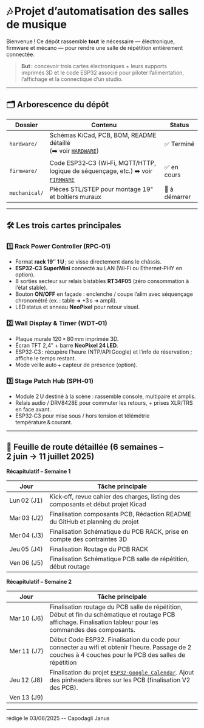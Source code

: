 # 🎶 Projet d’automatisation des salles de musique

Bienvenue ! Ce dépôt rassemble **tout** le nécessaire — électronique, firmware et mécano — pour rendre une salle de répétition entièrement connectée.

> **But :** concevoir trois cartes électroniques + leurs supports imprimés 3D et le code ESP32 associé pour piloter l’alimentation, l’affichage et la connectique d’un studio.

---

## 🗂️ Arborescence du dépôt

| Dossier       | Contenu                                                                                                    | Status        |
| ------------- | ---------------------------------------------------------------------------------------------------------- | ------------- |
| `hardware/`   | Schémas KiCad, PCB, BOM, README détaillé <br>(➡️ voir [`HARDWARE`](https://github.com/DBXYD/2025-CGS-ESP32-IoT/tree/master/Hardware)) | ✅ Terminé |
| `firmware/`   | Code ESP32‑C3 (Wi‑Fi, MQTT/HTTP, logique de séquençage, etc.)   ➡️ voir [`FIRMWARE`](https://github.com/DBXYD/2025-CGS-ESP32-IoT/tree/master/Firmware)                                           | ✅ en cours |
| `mechanical/` | Pièces STL/STEP pour montage 19" et boîtiers muraux                                                        | 🚧 à démarrer   |
---

## 🛠️ Les trois cartes principales

### 1️⃣ **Rack Power Controller (RPC‑01)**

* Format **rack 19″ 1 U** ; se visse directement dans le châssis.
* **ESP32‑C3 SuperMini** connecté au LAN (Wi‑Fi ou Ethernet‑PHY en option).
* 8 sorties secteur sur relais bistables **RT34F05** (zéro consommation à l’état stable).
* Bouton **ON/OFF** en façade : enclenche / coupe l’alim avec séquençage chronométré (ex. : table ➜ +3 s ➜ ampli).
* LED status et anneau **NeoPixel** pour retour visuel.

### 2️⃣ **Wall Display & Timer (WDT‑01)**

* Plaque murale 120 × 80 mm imprimée 3D.
* Écran TFT 2,4″ + barre **NeoPixel 24 LED**.
* ESP32‑C3 : récupère l’heure (NTP/API Google) et l’info de réservation ; affiche le temps restant.
* Mode veille auto + capteur de présence (option).

### 3️⃣ **Stage Patch Hub (SPH‑01)**

* Module 2 U destiné à la scène : rassemble console, multipaire et amplis.
* Relais audio / DRV8428E pour commuter les retours, + prises XLR/TRS en face avant.
* ESP32‑C3 pour mise sous / hors tension et télémétrie température & courant.

---


## 📅 Feuille de route détaillée (6 semaines – 2 juin → 11 juillet 2025)



**Récapitulatif – Semaine 1**

| Jour        | Tâche principale                   |
| ----------- | ---------------------------------- |
| Lun 02 (J1) | Kick‑off, revue cahier des charges, listing des composants et début projet Kicad |
| Mar 03 (J2) | Finalisation composants PCB, Rédaction README du GitHub et planning du projet |
| Mer 04 (J3) | Finalisation Schématique du PCB RACK, prise en compte des contraintes 3D  |
| Jeu 05 (J4) | Finalisation Routage du PCB RACK  |
| Ven 06 (J5) | Finalisation Schématique PCB salle de répétition, début routage  |


**Récapitulatif – Semaine 2**

| Jour        | Tâche principale                   |
| ----------- | ---------------------------------- |
| Mar 10 (J6) | Finalisation routage du PCB salle de répétition, Début et fin du schématique et routage PCB affichage. Finalisation tableur pour les commandes des composants. |
| Mer 11 (J7) | Début Code ESP32. Finalisation du code pour connecter au wifi et obtenir l'heure. Passage de 2 couches à 4 couches pour le PCB des salles de répétition |
| Jeu 12 (J8) | Finalisation du projet [`ESP32-Google_Calendar`](https://github.com/DBXYD/2025-CGS-ESP32-IoT/tree/master/Firmware/PCB_Affichage_Google_Calendar). Ajout des pinheaders libres sur les PCB (finalisation V2 des PCB).  |
| Ven 13 (J9) |   |



---





rédigé le 03/06/2025 -- Capodagli Janus
